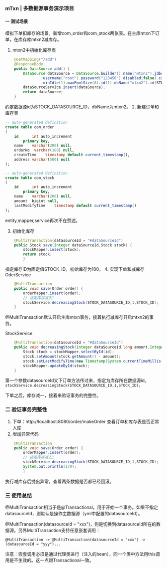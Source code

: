 ### mTxn | 多数据源事务演示项目
#### 一 测试场景
模拟下单扣库存的场景，新增com_order和com_stock两张表。在主库mtxn下订单，在库存库mtxn2减库存。
1. mtxn2中初始化库存表
```java    
    @GetMapping("/add")
    @ResponseBody
    public DataSource add() {
        DataSource dataSource = DataSource.builder().name("mtxn2").jdbcUrl("jdbc:mysql://localhost:3306/mTxn?useSSL=false&allowMultiQueries=true&useUnicode=true&characterEncoding=UTF-8")
                .username("root").password("123456").disabled(false).creator("mtxn").createTime(new Timestamp(System.currentTimeMillis()))
                .minIdle(1).maxPoolSize(8).id(1).dbName("mtxn2").id(STOCK_DATASOURCE_ID).build();
        dataSourceService.insert(dataSource);
        return dataSource;
    }
```
约定数据源id为STOCK_DATASOURCE_ID，dbName为mtxn2。
2. 新建订单和库存表
```sql
-- auto-generated definition
create table com_order
(
    id      int auto_increment
        primary key,
    name    varchar(200) null,
    orderNo  varchar(100) null,
    createTime    timestamp default current_timestamp(),
    address varchar(500) null
);

-- auto-generated definition
create table com_stock
(
    id      int auto_increment
        primary key,
    name    varchar(200) null,
    amount  bigint null,
    lastModifyTime    timestamp default current_timestamp()
);

```
entity,mapper,service再次不在赘述。

3. 初始化库存
```java
    @MultiTransaction(datasourceId = "#dataSourceId")
    public Stock save(Integer dataSourceId,Stock stock) {
        stockMapper.insert(stock);
        return stock;
        }
```
指定库存ID为固定值STOCK_ID，初始库存为100。
4. 实现下单和减库存
OderService
```java    
    @MultiTransaction
    public void save(Order order) {
        orderMapper.insert(order);
        // 指定库存减去1
        stockService.decreasingStock(STOCK_DATASOURCE_ID,1,STOCK_ID);
    }
```
@MultiTransaction默认开启主库mtxn事务，接着执行减库存开启mtxn2的事务。

StockService
```java 
    @MultiTransaction(datasourceId = "#dataSourceId")
    public void decreasingStock(Integer dataSourceId,long amount,Integer id){
        Stock stock = stockMapper.selectById(id);
        stock.setAmount(stock.getAmount() - amount);
        stock.setLastModifyTime(new Timestamp(System.currentTimeMillis()));
        stockMapper.updateById(stock);
    }
```
第一个参数datasourceId又下订单方法传过来，指定为库存所在数据源id。
`stockService.decreasingStock(STOCK_DATASOURCE_ID,1,STOCK_ID);`

下单之后，库存减一，接着来验证事务的完整性。

### 二 验证事务完整性
1. 下单：http://localhost:8080/order/makeOrder
查看订单和库存表是否正常入库
2. 增加异常代码
```java
    @MultiTransaction
    public void save(Order order) {
        orderMapper.insert(order);
        // 指定库存减去1
        stockService.decreasingStock(STOCK_DATASOURCE_ID,1,STOCK_ID);
        System.out.println(1/0);
        } 
```
执行减库存后抛出异常，查看两条数据是否都已经回滚。

### 三 使用总结
@MultiTransaction相当于是@Transactional，用于开始一个事务。如果不指定datasourceId，则默认是操作主数据源（yml中配置的datasourceId）。

@MultiTransaction(datasourceId = "xxx")，则是切换到datasourceId所在的数据源。另外MultiTransaction支持任意嵌套调用：
```
@MultiTransaction -> @MultiTransaction(datasourceId = "xxx") -> (datasourceId = "yyy")...
```
注意：嵌套调用必须是通过代理类进行（注入的bean），同一个类中方法用this调用是不生效的。这一点跟Transactional一致。

